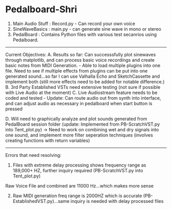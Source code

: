 # Pedalboard-Shri
1.  Main Audio Stuff : Record.py - Can record your own voice
2.  SineWaveBasics : main.py - can generate sine wave in mono or stereo
3.  PedalBoard : Contains Python files with various test secanrios using Pedalboard.


----------------

Current Objectives:
A.  Results so far: Can successsfully plot sinewaves through matplotlib, and can process basic voice recordings and create basic notes from MIDI Generation.
	- Able to load multiple plugins into one file. Need to see if multiple effects from plugins can be put into one generated sound...so far I can use Valhalla Echo and SketchCassette and implement both (still more effects need to be added for notable difference.)
B.  3rd Party Established VSTs need extensive testing (not sure if possible with Live Audio at the moment)
C.  Live Audiostream feature needs to be coded and tested - Update: Can route audio out from synth into interface, and can adjust audio as necessary in pedalboard when start button is pressed

D. Will need to graphically analyze and plot sounds generated from PedalBoard session folder (update: Implemented from PB-ScratchVST.py into Tent_plot.py) -> Need to work on combining wet and dry signals into one sound, and implement more filter seperation techniques (involves creating functions with return variables)


---------------

Errors that need resolving:

1. Files with extreme delay processing shows frequency range as 189,000+ HZ, further inquiry required (PB-ScratchVST.py into Tent_plot.py)

Raw Voice File and combined are 11000 Hz...which makes more sense

2. Raw MIDI generation freq range is 2000HZ which is accurate (PB-EstablishedVST.py)...same inquiry is needed with delay processed files
